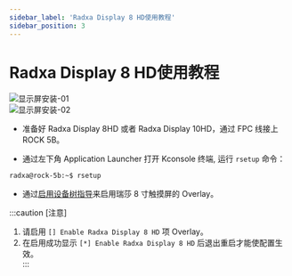 ```yaml
---
sidebar_label: 'Radxa Display 8 HD使用教程'
sidebar_position: 3
---
```



# Radxa Display 8 HD使用教程

![显示屏安装-01](/img/rock5b/rock5b-display-8hd-FPC.webp)  
![显示屏安装-02](/img/rock5b/rock5b-display-8hd-connected.webp)  
- 准备好 Radxa Display 8HD 或者 Radxa Display 10HD，通过 FPC 线接上 ROCK 5B。  

- 通过左下角 Application Launcher 打开 Kconsole 终端, 运行 `rsetup` 命令：

```bash
radxa@rock-5b:~$ rsetup
```

- 通过[启用设备树指导](/radxa-os/rsetup/devicetree)来启用瑞莎 8 寸触摸屏的 Overlay。

:::caution [注意]
1. 请启用 `[] Enable Radxa Display 8 HD` 项 Overlay。  
2. 在启用成功显示 `[*] Enable Radxa Display 8 HD` 后退出重启才能使配置生效。  
:::
